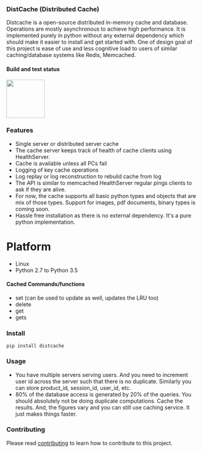 ### DistCache (Distributed Cache)
Distcache is a open-source distributed in-memory cache and database.
Operations are mostly asynchronous to achieve high performance.
It is implemented purely in python without any external dependency 
which should make it easier to install and get started with.
One of design goal of this project is ease of use and less cognitive load to users of
similar caching/database systems like Redis, Memcached.

#### Build and test status
<img src="https://travis-ci.com/wasimusu/dcache.svg?branch=master" width="100">

### Features
- Single server or distributed server cache
- The cache server keeps track of health of cache clients using HealthServer. 
- Cache is available unless all PCs fail
- Logging of key cache operations 
- Log replay or log reconstruction to rebuild cache from log
- The API is similar to memcached
HealthServer regular pings clients to ask if they are alive.
- For now, the cache supports all basic python types and objects that are mix of those types.
Support for images, pdf documents, binary types is coming soon.
- Hassle free installation as there is no external dependency. It's a pure python implementation.

# Platform
* Linux
* Python 2.7 to Python 3.5

#### Cached Commands/functions
- set (can be used to update as well, updates the LRU too)
- delete
- get
- gets

### Install
```
pip install distcache
```

### Usage
- You have multiple servers serving users.
And you need to increment user id across the server such that there is no duplicate.
Similarly you can store product_id, session_id, user_id, etc.
- 80% of the database access is generated by 20% of the queries. You should absolutely not be doing duplicate computations.
Cache the results. And, the figures vary and you can still use caching service. It just makes things faster.

### Contributing
Please read [contributing](contributing.md) to learn how to contribute to this project.